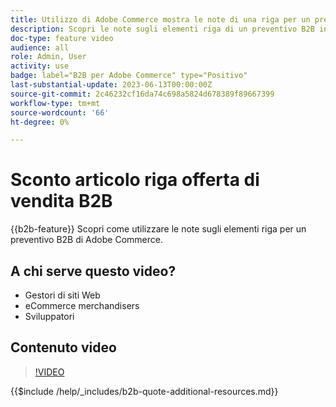 ```yaml
---
title: Utilizzo di Adobe Commerce mostra le note di una riga per un preventivo
description: Scopri le note sugli elementi riga di un preventivo B2B in Adobe Commerce
doc-type: feature video
audience: all
role: Admin, User
activity: use
badge: label="B2B per Adobe Commerce" type="Positivo"
last-substantial-update: 2023-06-13T00:00:00Z
source-git-commit: 2c46232cf16da74c698a5824d678389f89667399
workflow-type: tm+mt
source-wordcount: '66'
ht-degree: 0%

---
```


# Sconto articolo riga offerta di vendita B2B

{{b2b-feature}}
Scopri come utilizzare le note sugli elementi riga per un preventivo B2B di Adobe Commerce.

## A chi serve questo video?

- Gestori di siti Web
- eCommerce merchandisers
- Sviluppatori

## Contenuto video

>[!VIDEO](https://video.tv.adobe.com/v/3420417?learn=on)

{{$include /help/_includes/b2b-quote-additional-resources.md}}
